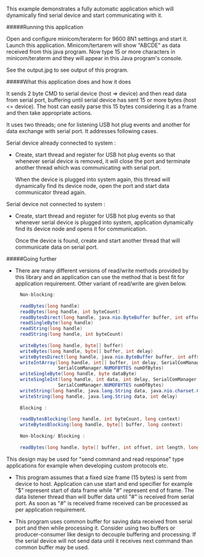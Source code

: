 This example demonstrates a fully automatic application which will dynamically find 
serial device and start communicating with it.

#####Running this application
   
Open and configure minicom/teraterm for 9600 8N1 settings and start it. Launch this 
application. Minicom/tertarem will show "ABCDE" as data received from this java program.
Now type 15 or more characters in minicom/teraterm and they will appear in this Java
program's console. 
   
See the output.jpg to see output of this program.
   
#####What this application does and how it does

It sends 2 byte CMD to serial device (host => device) and then read data from serial port,
buffering until serial device has sent 15 or more bytes (host <= device). The host can 
easily parse this 15 bytes considering it as a frame and then take appropriate actions.

It uses two threads; one for listening USB hot plug events and another for data exchange 
with serial port. It addresses following cases.

Serial device already connected to system :

- Create, start thread and register for USB hot plug events so that whenever serial device 
is removed, it will close the port and terminate another thread which was communicating with 
serial port.
   
  When the device is plugged into system again, this thread will dynamically find its device 
  node, open the port and start data communicator thread again.
   
Serial device not connected to system :

- Create, start thread and register for USB hot plug events so that whenever serial device 
is plugged into system, application dynamically find its device node and opens it for communication.
   
  Once the device is found, create and start another thread that will communicate data on serial port.
     
#####Going further
   
- There are many different versions of read/write methods provided by this library and an 
application can use the method that is best fit for application requirement. Other variant 
of read/write are given below.

```java
     Non-blocking:
     
     readBytes(long handle)
     readBytes(long handle, int byteCount)
     readBytesDirect(long handle, java.nio.ByteBuffer buffer, int offset, int length)
     readSingleByte(long handle)
     readString(long handle)
     readString(long handle, int byteCount)
     
     writeBytes(long handle, byte[] buffer)
     writeBytes(long handle, byte[] buffer, int delay)
     writeBytesDirect(long handle, java.nio.ByteBuffer buffer, int offset, int length)
     writeIntArray(long handle, int[] buffer, int delay, SerialComManager.ENDIAN endianness, 
                   SerialComManager.NUMOFBYTES numOfBytes)
     writeSingleByte(long handle, byte dataByte)
     writeSingleInt(long handle, int data, int delay, SerialComManager.ENDIAN endianness, 
                   SerialComManager.NUMOFBYTES numOfBytes)
     writeString(long handle, java.lang.String data, java.nio.charset.Charset charset, int delay)
     writeString(long handle, java.lang.String data, int delay)
     
     Blocking :
     
     readBytesBlocking(long handle, int byteCount, long context)
     writeBytesBlocking(long handle, byte[] buffer, long context)
     
     Non-blocking/ Blocking :
     
     readBytes(long handle, byte[] buffer, int offset, int length, long context)
```
 	
  This design may be used for "send command and read response" type applications for example when 
  developing custom protocols etc.
     
- This program assumes that a fixed size frame (15 bytes) is sent from device to host. Application
can use start and end specifier for example "$" represent start of data frame while "#" represent
end of frame. The data listener thread than will buffer data until "#" is received from serial 
port. As soon as "#" is received frame received can be processed as per application requirement.
    
- This program uses common buffer for saving data received from serial port and then while processing
it. Consider using two buffers or producer-consumer like design to decouple buffering and processing.
If the serial device will not send data until it receives next command than common buffer may be used.
    
